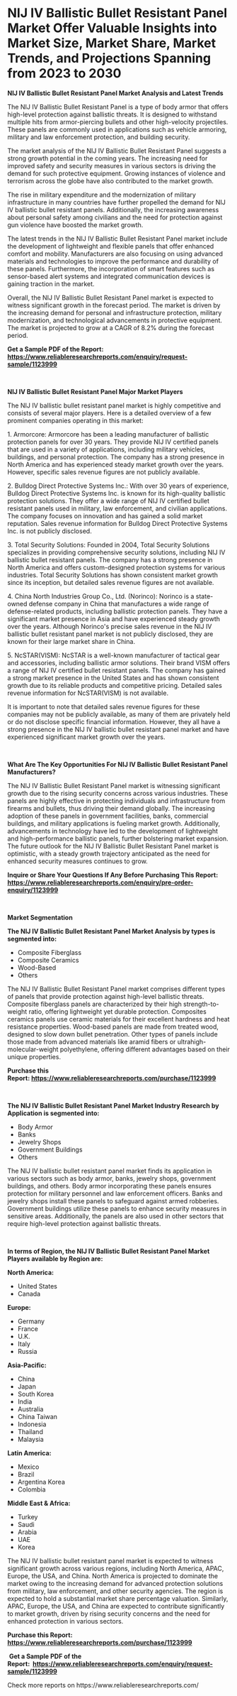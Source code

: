 <p><h1>NIJ IV Ballistic Bullet Resistant Panel Market Offer Valuable Insights into Market Size, Market Share, Market Trends, and Projections Spanning from 2023 to 2030</h1></p><p><strong>NIJ IV Ballistic Bullet Resistant Panel Market Analysis and Latest Trends</strong></p>
<p><p>The NIJ IV Ballistic Bullet Resistant Panel is a type of body armor that offers high-level protection against ballistic threats. It is designed to withstand multiple hits from armor-piercing bullets and other high-velocity projectiles. These panels are commonly used in applications such as vehicle armoring, military and law enforcement protection, and building security.</p><p>The market analysis of the NIJ IV Ballistic Bullet Resistant Panel suggests a strong growth potential in the coming years. The increasing need for improved safety and security measures in various sectors is driving the demand for such protective equipment. Growing instances of violence and terrorism across the globe have also contributed to the market growth.</p><p>The rise in military expenditure and the modernization of military infrastructure in many countries have further propelled the demand for NIJ IV ballistic bullet resistant panels. Additionally, the increasing awareness about personal safety among civilians and the need for protection against gun violence have boosted the market growth.</p><p>The latest trends in the NIJ IV Ballistic Bullet Resistant Panel market include the development of lightweight and flexible panels that offer enhanced comfort and mobility. Manufacturers are also focusing on using advanced materials and technologies to improve the performance and durability of these panels. Furthermore, the incorporation of smart features such as sensor-based alert systems and integrated communication devices is gaining traction in the market.</p><p>Overall, the NIJ IV Ballistic Bullet Resistant Panel market is expected to witness significant growth in the forecast period. The market is driven by the increasing demand for personal and infrastructure protection, military modernization, and technological advancements in protective equipment. The market is projected to grow at a CAGR of 8.2% during the forecast period.</p></p>
<p><strong>Get a Sample PDF of the Report:&nbsp; <a href="https://www.reliableresearchreports.com/enquiry/request-sample/1123999">https://www.reliableresearchreports.com/enquiry/request-sample/1123999</a></strong></p>
<p>&nbsp;</p>
<p><strong>NIJ IV Ballistic Bullet Resistant Panel Major Market Players</strong></p>
<p><p>The NIJ IV ballistic bullet resistant panel market is highly competitive and consists of several major players. Here is a detailed overview of a few prominent companies operating in this market:</p><p>1. Armorcore: Armorcore has been a leading manufacturer of ballistic protection panels for over 30 years. They provide NIJ IV certified panels that are used in a variety of applications, including military vehicles, buildings, and personal protection. The company has a strong presence in North America and has experienced steady market growth over the years. However, specific sales revenue figures are not publicly available.</p><p>2. Bulldog Direct Protective Systems Inc.: With over 30 years of experience, Bulldog Direct Protective Systems Inc. is known for its high-quality ballistic protection solutions. They offer a wide range of NIJ IV certified bullet resistant panels used in military, law enforcement, and civilian applications. The company focuses on innovation and has gained a solid market reputation. Sales revenue information for Bulldog Direct Protective Systems Inc. is not publicly disclosed.</p><p>3. Total Security Solutions: Founded in 2004, Total Security Solutions specializes in providing comprehensive security solutions, including NIJ IV ballistic bullet resistant panels. The company has a strong presence in North America and offers custom-designed protection systems for various industries. Total Security Solutions has shown consistent market growth since its inception, but detailed sales revenue figures are not available.</p><p>4. China North Industries Group Co., Ltd. (Norinco): Norinco is a state-owned defense company in China that manufactures a wide range of defense-related products, including ballistic protection panels. They have a significant market presence in Asia and have experienced steady growth over the years. Although Norinco's precise sales revenue in the NIJ IV ballistic bullet resistant panel market is not publicly disclosed, they are known for their large market share in China.</p><p>5. NcSTAR(VISM): NcSTAR is a well-known manufacturer of tactical gear and accessories, including ballistic armor solutions. Their brand VISM offers a range of NIJ IV certified bullet resistant panels. The company has gained a strong market presence in the United States and has shown consistent growth due to its reliable products and competitive pricing. Detailed sales revenue information for NcSTAR(VISM) is not available.</p><p>It is important to note that detailed sales revenue figures for these companies may not be publicly available, as many of them are privately held or do not disclose specific financial information. However, they all have a strong presence in the NIJ IV ballistic bullet resistant panel market and have experienced significant market growth over the years.</p></p>
<p>&nbsp;</p>
<p><strong>What Are The Key Opportunities For NIJ IV Ballistic Bullet Resistant Panel Manufacturers?</strong></p>
<p><p>The NIJ IV Ballistic Bullet Resistant Panel market is witnessing significant growth due to the rising security concerns across various industries. These panels are highly effective in protecting individuals and infrastructure from firearms and bullets, thus driving their demand globally. The increasing adoption of these panels in government facilities, banks, commercial buildings, and military applications is fueling market growth. Additionally, advancements in technology have led to the development of lightweight and high-performance ballistic panels, further bolstering market expansion. The future outlook for the NIJ IV Ballistic Bullet Resistant Panel market is optimistic, with a steady growth trajectory anticipated as the need for enhanced security measures continues to grow.</p></p>
<p><strong>Inquire or Share Your Questions If Any Before Purchasing This Report: <a href="https://www.reliableresearchreports.com/enquiry/pre-order-enquiry/1123999">https://www.reliableresearchreports.com/enquiry/pre-order-enquiry/1123999</a></strong></p>
<p>&nbsp;</p>
<p><strong>Market Segmentation</strong></p>
<p><strong>The NIJ IV Ballistic Bullet Resistant Panel Market Analysis by types is segmented into:</strong></p>
<p><ul><li>Composite Fiberglass</li><li>Composite Ceramics</li><li>Wood-Based</li><li>Others</li></ul></p>
<p><p>The NIJ IV Ballistic Bullet Resistant Panel market comprises different types of panels that provide protection against high-level ballistic threats. Composite fiberglass panels are characterized by their high strength-to-weight ratio, offering lightweight yet durable protection. Composites ceramics panels use ceramic materials for their excellent hardness and heat resistance properties. Wood-based panels are made from treated wood, designed to slow down bullet penetration. Other types of panels include those made from advanced materials like aramid fibers or ultrahigh-molecular-weight polyethylene, offering different advantages based on their unique properties.</p></p>
<p><strong>Purchase this Report:&nbsp;<a href="https://www.reliableresearchreports.com/purchase/1123999">https://www.reliableresearchreports.com/purchase/1123999</a></strong></p>
<p>&nbsp;</p>
<p><strong>The NIJ IV Ballistic Bullet Resistant Panel Market Industry Research by Application is segmented into:</strong></p>
<p><ul><li>Body Armor</li><li>Banks</li><li>Jewelry Shops</li><li>Government Buildings</li><li>Others</li></ul></p>
<p><p>The NIJ IV ballistic bullet resistant panel market finds its application in various sectors such as body armor, banks, jewelry shops, government buildings, and others. Body armor incorporating these panels ensures protection for military personnel and law enforcement officers. Banks and jewelry shops install these panels to safeguard against armed robberies. Government buildings utilize these panels to enhance security measures in sensitive areas. Additionally, the panels are also used in other sectors that require high-level protection against ballistic threats.</p></p>
<p>&nbsp;</p>
<p><strong>In terms of Region, the NIJ IV Ballistic Bullet Resistant Panel Market Players available by Region are:</strong></p>
<p>
    <p> <strong> North America: </strong>
        <ul>
            <li>United States</li>
            <li>Canada</li>
        </ul>
        </p> 
    <p> <strong> Europe: </strong>
        <ul>
            <li>Germany</li>
            <li>France</li>
            <li>U.K.</li>
            <li>Italy</li>
            <li>Russia</li>
        </ul>
        </p> 
    <p> <strong> Asia-Pacific: </strong>
        <ul>
            <li>China</li>
            <li>Japan</li>
            <li>South Korea</li>
            <li>India</li>
            <li>Australia</li>
            <li>China Taiwan</li>
            <li>Indonesia</li>
            <li>Thailand</li>
            <li>Malaysia</li>
        </ul>
        </p> 
    <p> <strong> Latin America: </strong>
        <ul>
            <li>Mexico</li>
            <li>Brazil</li>
            <li>Argentina Korea</li>
            <li>Colombia</li>
        </ul>
        </p> 
    <p> <strong> Middle East & Africa: </strong>
        <ul>
            <li>Turkey</li>
            <li>Saudi</li>
            <li>Arabia</li>
            <li>UAE</li>
            <li>Korea</li>
        </ul>
    </p>
    </p>
<p><p>The NIJ IV ballistic bullet resistant panel market is expected to witness significant growth across various regions, including North America, APAC, Europe, the USA, and China. North America is projected to dominate the market owing to the increasing demand for advanced protection solutions from military, law enforcement, and other security agencies. The region is expected to hold a substantial market share percentage valuation. Similarly, APAC, Europe, the USA, and China are expected to contribute significantly to market growth, driven by rising security concerns and the need for enhanced protection in various sectors.</p></p>
<p><strong>Purchase this Report: <a href="https://www.reliableresearchreports.com/purchase/1123999">https://www.reliableresearchreports.com/purchase/1123999</a></strong></p>
<p>&nbsp;<strong>Get a Sample PDF of the Report:&nbsp;&nbsp;<a href="https://www.reliableresearchreports.com/enquiry/request-sample/1123999">https://www.reliableresearchreports.com/enquiry/request-sample/1123999</a></strong></p>
<p><strong></strong></p>
<p>Check more reports on https://www.reliableresearchreports.com/</p>